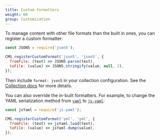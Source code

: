 ```yaml
---
title: Custom formatters
weight: 60
group: Customization
---
```


To manage content with other file formats than the built in ones, you can register a custom formatter:

```js
const JSON5 = require('json5');

CMS.registerCustomFormat('json5', 'json5', {
  fromFile: (text) => JSON5.parse(text),
  toFile: (value) => JSON5.stringify(value, null, 2),
});
```

Then include `format: json5` in your collection configuration. See the [Collection docs](https://www.decapcms.org/docs/configuration-options/#collections) for more details.

You can also override the in-built formatters. For example, to change the YAML serialization method from [`yaml`](https://npmjs.com/package/yaml) to [`js-yaml`](https://npmjs.com/package/js-yaml):

```js
const jsYaml = require('js-yaml');

CMS.registerCustomFormat('yml', 'yml', {
  fromFile: (text) => jsYaml.load(text),
  toFile: (value) => jsYaml.dump(value),
});
```
